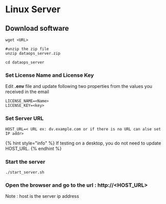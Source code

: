 # Linux Server

## Download software

```text
wget <URL>
```

```text
#unzip the zip file
unzip dataops_server.zip

```

```text
cd dataops_server
```

### Set License Name and License Key

Edit **.env** file and update following two properties from the values you received in the email 

```text
LICENSE_NAME=<Name>
LICENSE_KEY=<key>
```

### Set Server URL

```text
HOST_URL=< URL ex: dv.example.com or if there is no URL can alse set IP addr>
```

{% hint style="info" %}
If testing on a desktop, you do not need to update HOST\_URL.
{% endhint %}

### Start the server

```text
./start_server.sh
```

### 

### Open the browser and go to the url : http://&lt;HOST\_URL&gt;

Note : host is the server ip address

